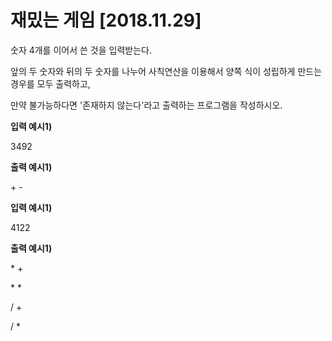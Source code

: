 # 재밌는 게임 [2018.11.29]

숫자 4개를 이어서 쓴 것을 입력받는다.

앞의 두 숫자와 뒤의 두 숫자를 나누어 사칙연산을 이용해서 양쪽 식이 성립하게 만드는 경우를 모두 출력하고,

만약 불가능하다면 '존재하지 않는다'라고 출력하는 프로그램을 작성하시오.

**입력 예시1)**

3492

**출력 예시1)**

\+ \-

**입력 예시1)**

4122

**출력 예시1)**

\* \+

\* *

/ \+

/ \*


